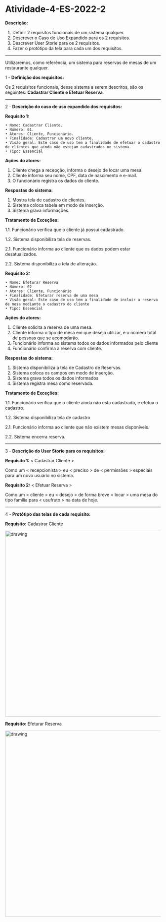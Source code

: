 # Atividade-4-ES-2022-2

**Descrição:**
1) Definir 2 requisitos funcionais de um sistema qualquer.
2) Descrever o Caso de Uso Expandido para os 2 requisitos.
3) Descrever User Storie para os 2 requisitos.
4) Fazer o protótipo da tela para cada um dos requisitos.
----------------------------------------------------------
Utilizaremos, como referência, um sistema para reservas de mesas de um restaurante qualquer.

1 - **Definição dos requisitos:**
	
Os 2 requisitos funcionais, desse sistema a serem descritos, são os seguintes: **Cadastrar Cliente e Efetuar Reserva**.	

----------------------------------------------------------
2 - **Descrição do caso de uso expandido dos requisitos:**

**Requisito 1:**

    • Nome: Cadastrar Cliente.
    • Número: 01.
    • Atores: Cliente, Funcionário.
    • Finalidade: Cadastrar um novo cliente.
    • Visão geral: Este caso de uso tem a finalidade de efetuar o cadastro de clientes que ainda não estejam cadastrados no sistema.
    • Tipo: Essencial

**Ações do atores:**
1. Cliente chega a recepção, informa o desejo de locar uma mesa.
2. Cliente informa seu nome, CPF, data de nascimento e e-mail.
3. O funcionário registra os dados do cliente.

**Respostas do sistema:**
1. Mostra tela de cadastro de clientes.
2. Sistema coloca tabela em modo de inserção.
3. Sistema grava informações.

**Tratamento de Exceções:**

1.1. Funcionário verifica que o cliente já possuí cadastrado.

1.2. Sistema disponibiliza tela de reservas.

2.1. Funcionário informa ao cliente que os dados podem estar desatualizados.

2.2. Sistema disponibiliza a tela de alteração.


**Requisito 2:**

    • Nome: Efeturar Reserva
    • Número: 02
    • Atores: Cliente, Funcionário
    • Finalidade: Efeturar reserva de uma mesa
    • Visão geral: Este caso de uso tem a finalidade de incluir a reserva de mesa mediante o cadastro do cliente
    • Tipo: Essencial

**Ações do atores:**
1. Cliente solicita a reserva de uma mesa.
2. Cliente informa o tipo de mesa em que deseja utilizar, e o número total de pessoas que se acomodarão.
3. Funcionário informa ao sistema todos os dados informados pelo cliente
4. Funcionário confirma a reserva com cliente.

**Respostas do sistema:**
1. Sistema disponibiliza a tela de Cadastro de Reservas.
2. Sistema coloca os campos em modo de inserção.
3. Sistema grava todos os dados informados
4. Sistema registra mesa como reservada.

**Tratamento de Exceções:**

1.1. Funcionário verifica que o cliente ainda não esta cadastrado, e efetua o cadastro.

1.2. Sistema disponibiliza tela de cadastro

2.1. Funcionário informa ao cliente que não existem mesas disponíveis.

2.2. Sistema encerra reserva.

----------------------------------------------------------

3 - **Descrição do User Storie para os requisitos:**

**Requisito 1:** < Cadastrar Cliente >

Como um < recepcionista > eu < preciso > de < permissões > especiais para <cadastrar> um novo usuário no sistema.

**Requisito 2:** < Efetuar Reserva >
	
Como um < cliente > eu < desejo > de forma breve < locar > uma mesa do tipo família para < usufruto > na data de hoje. 

----------------------------------------------------------

4 - **Protótipo das telas de cada requisito:**

 **Requisito:** Cadastrar Cliente

<img src="https://user-images.githubusercontent.com/61673451/188546833-18acea84-b5c2-4d09-8e6e-64d45c22a6f2.png" alt="drawing" width="600"/>

 **Requisito:** Efeturar Reserva

<img src="https://user-images.githubusercontent.com/61673451/188546888-eebfee53-566b-4c70-89e3-f3e1ca2db9a7.png" alt="drawing" width="600"/>
